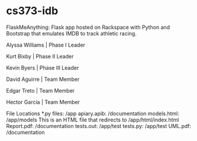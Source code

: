 # cs373-idb
FlaskMeAnything: Flask app hosted on Rackspace with Python and Bootstrap that emulates IMDB to track athletic racing.

Alyssa Williams | Phase I Leader

Kurt Bixby | Phase II Leader

Kevin Byers | Phase III Leader

David Aguirre | Team Member

Edgar Treto | Team Member

Hector Garcia | Team Member

File Locations
	*.py files: 	/app
	apiary.apib: 	/documentation
	models.html: 	/app/models
		This is an HTML file that redirects to /app/html/index.html
	Report.pdf:		/documentation
	tests.out:		/app/test
	tests.py:		/app/test
	UML.pdf:		/documentation
